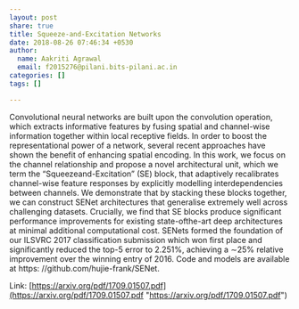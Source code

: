 ```yaml
---
layout: post
share: true
title: Squeeze-and-Excitation Networks
date: 2018-08-26 07:46:34 +0530
author:
  name: Aakriti Agrawal
  email: f2015276@pilani.bits-pilani.ac.in
categories: []
tags: []

---
```

Convolutional neural networks are built upon the convolution operation, which extracts informative features by fusing spatial and channel-wise information together within local receptive fields. In order to boost the representational power of a network, several recent approaches have shown the benefit of enhancing spatial encoding. In this work, we focus on the channel relationship and propose a novel architectural unit, which we term the “Squeezeand-Excitation” (SE) block, that adaptively recalibrates channel-wise feature responses by explicitly modelling interdependencies between channels. We demonstrate that by stacking these blocks together, we can construct SENet architectures that generalise extremely well across challenging datasets. Crucially, we find that SE blocks produce significant performance improvements for existing state-ofthe-art deep architectures at minimal additional computational cost. SENets formed the foundation of our ILSVRC 2017 classification submission which won first place and significantly reduced the top-5 error to 2.251%, achieving a ∼25% relative improvement over the winning entry of 2016. Code and models are available at https: //github.com/hujie-frank/SENet.  

Link: [https://arxiv.org/pdf/1709.01507.pdf](https://arxiv.org/pdf/1709.01507.pdf "https://arxiv.org/pdf/1709.01507.pdf")